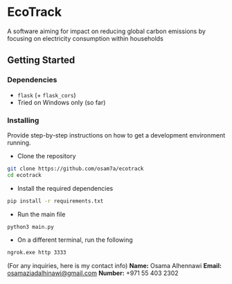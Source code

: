 # EcoTrack  
A software aiming for impact on reducing global carbon emissions by focusing on electricity consumption within households

## Getting Started

### Dependencies

- `flask` (+ `flask_cors`)
- Tried on Windows only (so far)

### Installing

Provide step-by-step instructions on how to get a development environment running.

- Clone the repository
```bash
git clone https://github.com/osam7a/ecotrack
cd ecotrack
```
- Install the required dependencies
```bash
pip install -r requirements.txt
```
- Run the main file
```bash
python3 main.py
```
- On a different terminal, run the following
```bash
ngrok.exe http 3333
```

(For any inquiries, here is my contact info)
**Name:** Osama Alhennawi
**Email:** osamaziadalhinawi@gmail.com
**Number:** +971 55 403 2302